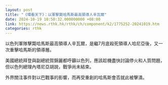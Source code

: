 ```yaml
---
layout: post
title: "《環看天下》：以軍擊斃哈馬斯最高領導人辛瓦爾"
date: 2024-10-19 10:50:32.000000000 +08:00
link: https://news.rthk.hk/rthk/ch/component/k2/1775252-20241019.htm
categories: rthk
---
```


以色列軍隊擊斃哈馬斯最高領導人辛瓦爾，是繼7月底殺死領導人哈尼亞後，又一次重擊哈馬斯的領導層。

美國總統拜登與副總統賀錦麗都呼籲以色列，應該趁機盡快討論停火和人質問題，但以色列總理內塔尼亞胡說，戰爭尚未結束。

外界關注事件對以巴戰事的影響，而再受重創的哈馬斯會否就此被擊潰。
